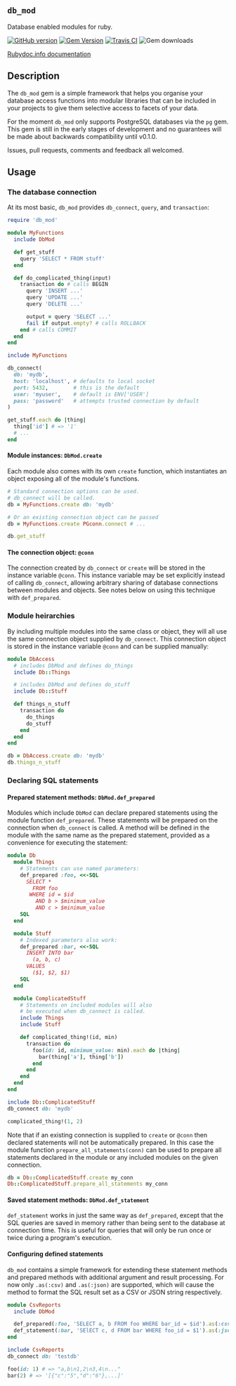 ## `db_mod`

Database enabled modules for ruby.

[![GitHub version](https://badge.fury.io/gh/dslh%2Fdb_mod.svg)](https://github.com/dslh/db_mod)
[![Gem Version](https://badge.fury.io/rb/db_mod.svg)](https://rubygems.org/gems/db_mod)
[![Travis CI](https://img.shields.io/travis/dslh/db_mod/master.svg)](https://travis-ci.org/dslh/db_mod)
![Gem downloads](https://img.shields.io/gem/dt/db_mod.svg)

[Rubydoc.info documentation](http://www.rubydoc.info/gems/db_mod)

## Description

The `db_mod` gem is a simple framework that helps you organise your
database access functions into modular libraries that can be included
in your projects to give them selective access to facets of your data.

For the moment `db_mod` only supports PostgreSQL databases via the
`pg` gem. This gem is still in the early stages of development and no
guarantees will be made about backwards compatibility until v0.1.0.

Issues, pull requests, comments and feedback all welcomed.

## Usage

### The database connection

At its most basic, `db_mod` provides `db_connect`, `query`, and
`transaction`:

```ruby
require 'db_mod'

module MyFunctions
  include DbMod

  def get_stuff
    query 'SELECT * FROM stuff'
  end

  def do_complicated_thing(input)
    transaction do # calls BEGIN
      query 'INSERT ...'
      query 'UPDATE ...'
      query 'DELETE ...'

      output = query 'SELECT ...'
      fail if output.empty? # calls ROLLBACK
    end # calls COMMIT
  end
end

include MyFunctions

db_connect(
  db: 'mydb',
  host: 'localhost', # defaults to local socket
  port: 5432,        # this is the default
  user: 'myuser',    # default is ENV['USER']
  pass: 'password'   # attempts trusted connection by default
)

get_stuff.each do |thing|
  thing['id'] # => '1'
  # ...
end
```

#### Module instances: `DbMod.create`

Each module also comes with its own `create` function,
which instantiates an object exposing all of the module's functions.

```ruby
# Standard connection options can be used.
# db_connect will be called.
db = MyFunctions.create db: 'mydb'

# Or an existing connection object can be passed
db = MyFunctions.create PGconn.connect # ...

db.get_stuff
```

#### The connection object: `@conn`

The connection created by `db_connect` or `create` will be stored
in the instance variable `@conn`. This instance variable may be
set explicitly instead of calling `db_connect`, allowing arbitrary
sharing of database connections between modules and objects.
See notes below on using this technique with `def_prepared`.

### Module heirarchies

By including multiple modules into the same class or object, they
will all use the same connection object supplied by `db_connect`.
This connection object is stored in the instance variable `@conn`
and can be supplied manually:

```ruby
module DbAccess
  # includes DbMod and defines do_things
  include Db::Things

  # includes DbMod and defines do_stuff
  include Db::Stuff

  def things_n_stuff
    transaction do
      do_things
      do_stuff
    end
  end
end

db = DbAccess.create db: 'mydb'
db.things_n_stuff
```

### Declaring SQL statements

#### Prepared statement methods: `DbMod.def_prepared`

Modules which include `DbMod` can declare prepared statements
using the module function `def_prepared`. These statements will
be prepared on the connection when `db_connect` is called.
A method will be defined in the module with the same name as
the prepared statement, provided as a convenience for executing
the statement:

```ruby
module Db
  module Things
    # Statements can use named parameters:
    def_prepared :foo, <<-SQL
      SELECT *
        FROM foo
       WHERE id = $id
         AND b > $minimum_value
         AND c > $minimum_value
    SQL
  end

  module Stuff
    # Indexed parameters also work:
    def_prepared :bar, <<-SQL
      INSERT INTO bar
        (a, b, c)
      VALUES
        ($1, $2, $1)
    SQL
  end

  module ComplicatedStuff
    # Statements on included modules will also
    # be executed when db_connect is called.
    include Things
    include Stuff

    def complicated_thing!(id, min)
      transaction do
        foo(id: id, minimum_value: min).each do |thing|
          bar(thing['a'], thing['b'])
        end
      end
    end
  end
end

include Db::ComplicatedStuff
db_connect db: 'mydb'

complicated_thing!(1, 2)
```

Note that if an existing connection is supplied to `create` or `@conn`
then declared statements will not be automatically prepared. In this
case the module function `prepare_all_statements(conn)` can be used
to prepare all statements declared in the module or any included
modules on the given connection.

```ruby
db = Db::ComplicatedStuff.create my_conn
Db::ComplicatedStuff.prepare_all_statements my_conn
```

#### Saved statement methods: `DbMod.def_statement`

`def_statement` works in just the same way as `def_prepared`, except that
the SQL queries are saved in memory rather than being sent to the database
at connection time. This is useful for queries that will only be run once
or twice during a program's execution.

#### Configuring defined statements

`db_mod` contains a simple framework for extending these statement methods
and prepared methods with additional argument and result processing. For
now only `.as(:csv)` and `.as(:json)` are supported, which will cause the
method to format the SQL result set as a CSV or JSON string respectively.

```ruby
module CsvReports
  include DbMod

  def_prepared(:foo, 'SELECT a, b FROM foo WHERE bar_id = $id').as(:csv)
  def_statement(:bar, 'SElECT c, d FROM bar WHERE foo_id = $1').as(:json)
end

include CsvReports
db_connect db: 'testdb'

foo(id: 1) # => "a,b\n1,2\n3,4\n..."
bar(2) # => '[{"c":"5","d":"6"},...]'
```
